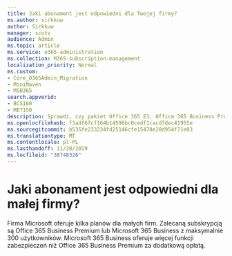 ```yaml
---
title: Jaki abonament jest odpowiedni dla Twojej firmy?
ms.author: sirkkuw
author: Sirkkuw
manager: scotv
audience: Admin
ms.topic: article
ms.service: o365-administration
ms.collection: M365-subscription-management
localization_priority: Normal
ms.custom:
- Core_O365Admin_Migration
- MiniMaven
- MSB365
search.appverid:
- BCS160
- MET150
description: Sprawdź, czy pakiet Office 365 E3, Office 365 Business Premium lub Microsoft 365 Business jest odpowiedni dla Twojej firmy.
ms.openlocfilehash: f3adf67cf164b14596bc0cedf1cacd7dec41955e
ms.sourcegitcommit: b535fe233234fd25146cfe15478e20d954f71e03
ms.translationtype: MT
ms.contentlocale: pl-PL
ms.lasthandoff: 11/20/2019
ms.locfileid: "38748326"
---
```

# <a name="what-subscription-is-right-for-your-small-business"></a>Jaki abonament jest odpowiedni dla małej firmy?

Firma Microsoft oferuje kilka planów dla małych firm. Zalecaną subskrypcją są Office 365 Business Premium lub Microsoft 365 Business z maksymalnie 300 użytkowników. Microsoft 365 Business oferuje więcej funkcji zabezpieczeń niż Office 365 Business Premium za dodatkową opłatą.
